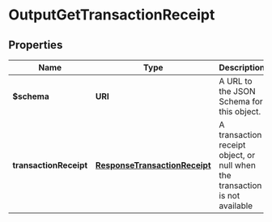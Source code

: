 

# OutputGetTransactionReceipt


## Properties

| Name | Type | Description | Notes |
|------------ | ------------- | ------------- | -------------|
|**$schema** | **URI** | A URL to the JSON Schema for this object. |  [optional] [readonly] |
|**transactionReceipt** | [**ResponseTransactionReceipt**](ResponseTransactionReceipt.md) | A transaction receipt object, or null when the transaction is not available |  |



